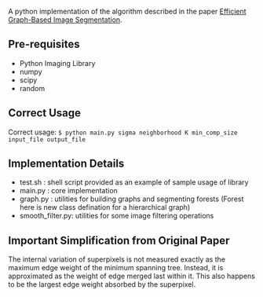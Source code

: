 A python implementation of the algorithm described in the paper [Efficient Graph-Based Image Segmentation](http://www.cs.brown.edu/~pff/segment/).

## Pre-requisites
- Python Imaging Library
- numpy
- scipy
- random

## Correct Usage
Correct usage: ```$ python main.py sigma neighborhood K min_comp_size input_file output_file```


## Implementation Details
- test.sh : shell script provided as an example of sample usage of library
- main.py : core implementation
- graph.py : utilities for building graphs and segmenting forests (Forest here is new class defination for a hierarchical graph)
- smooth_filter.py: utilities for some image filtering operations

## Important Simplification from Original Paper
The internal variation of superpixels is not measured exactly as the maximum edge weight of the minimum spanning tree. Instead, it is approximated as the weight of edge merged last within it. This also happens to be the largest edge weight absorbed by the superpixel.

